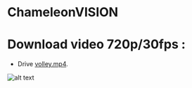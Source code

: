 # ChameleonVISION

# Download video 720p/30fps : 
- Drive [volley.mp4](https://drive.google.com/file/d/1xE1wxzfqChNJuzgOf0m9t0N8LsO0VWG4/view?usp=sharing).

![alt text](https://github.com/GuyChriqui/ChameleonVISION/blob/master/assets/Logo.png)
